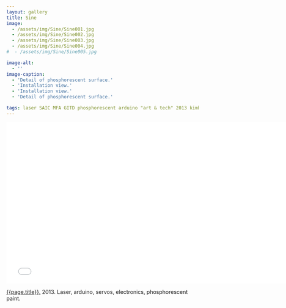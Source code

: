 ```yaml
---
layout: gallery
title: Sine
image: 
  - /assets/img/Sine/Sine001.jpg
  - /assets/img/Sine/Sine002.jpg
  - /assets/img/Sine/Sine003.jpg
  - /assets/img/Sine/Sine004.jpg  
#  - /assets/img/Sine/Sine005.jpg

image-alt:
  - ''
image-caption:
  - 'Detail of phosphorescent surface.'
  - 'Installation view.'
  - 'Installation view.'
  - 'Detail of phosphorescent surface.'

tags: laser SAIC MFA GITD phosphorescent arduino "art & tech" 2013 kimball
---
```


<div class="js-video vimeo widescreen">
<iframe src="//player.vimeo.com/video/82002302?byline=0&amp;portrait=0" width="750" height="422" frameborder="0" webkitallowfullscreen mozallowfullscreen allowfullscreen></iframe>
</div>

[{{page.title}}.](http://vimeo.com/82002302)  2013.  Laser, arduino, servos, electronics, phosphorescent paint.

